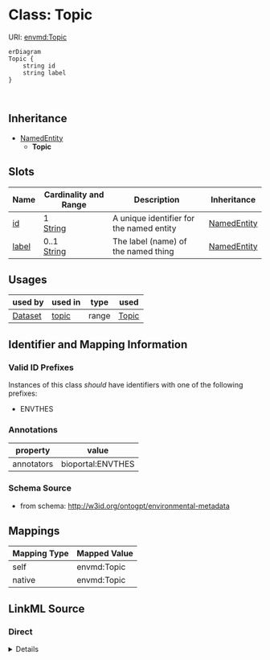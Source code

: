 

# Class: Topic



URI: [envmd:Topic](http://w3id.org/ontogpt/environmental-metadataTopic)



```mermaid
erDiagram
Topic {
    string id  
    string label  
}



```




## Inheritance
* [NamedEntity](NamedEntity.md)
    * **Topic**



## Slots

| Name | Cardinality and Range | Description | Inheritance |
| ---  | --- | --- | --- |
| [id](id.md) | 1 <br/> [String](String.md) | A unique identifier for the named entity | [NamedEntity](NamedEntity.md) |
| [label](label.md) | 0..1 <br/> [String](String.md) | The label (name) of the named thing | [NamedEntity](NamedEntity.md) |





## Usages

| used by | used in | type | used |
| ---  | --- | --- | --- |
| [Dataset](Dataset.md) | [topic](topic.md) | range | [Topic](Topic.md) |






## Identifier and Mapping Information


### Valid ID Prefixes

Instances of this class *should* have identifiers with one of the following prefixes:

* ENVTHES






### Annotations

| property | value |
| --- | --- |
| annotators | bioportal:ENVTHES |



### Schema Source


* from schema: http://w3id.org/ontogpt/environmental-metadata





## Mappings

| Mapping Type | Mapped Value |
| ---  | ---  |
| self | envmd:Topic |
| native | envmd:Topic |





## LinkML Source

<!-- TODO: investigate https://stackoverflow.com/questions/37606292/how-to-create-tabbed-code-blocks-in-mkdocs-or-sphinx -->

### Direct

<details>
```yaml
name: Topic
id_prefixes:
- ENVTHES
annotations:
  annotators:
    tag: annotators
    value: bioportal:ENVTHES
from_schema: http://w3id.org/ontogpt/environmental-metadata
is_a: NamedEntity

```
</details>

### Induced

<details>
```yaml
name: Topic
id_prefixes:
- ENVTHES
annotations:
  annotators:
    tag: annotators
    value: bioportal:ENVTHES
from_schema: http://w3id.org/ontogpt/environmental-metadata
is_a: NamedEntity
attributes:
  id:
    name: id
    annotations:
      prompt.skip:
        tag: prompt.skip
        value: 'true'
    description: A unique identifier for the named entity
    comments:
    - this is populated during the grounding and normalization step
    from_schema: http://w3id.org/ontogpt/environmental-metadata
    rank: 1000
    identifier: true
    alias: id
    owner: Topic
    domain_of:
    - NamedEntity
    - Publication
    range: string
    required: true
  label:
    name: label
    annotations:
      owl:
        tag: owl
        value: AnnotationProperty, AnnotationAssertion
    description: The label (name) of the named thing
    from_schema: http://w3id.org/ontogpt/environmental-metadata
    aliases:
    - name
    rank: 1000
    slot_uri: rdfs:label
    alias: label
    owner: Topic
    domain_of:
    - NamedEntity
    range: string

```
</details>